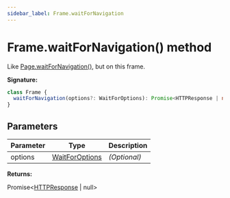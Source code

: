 ```yaml
---
sidebar_label: Frame.waitForNavigation
---
```


# Frame.waitForNavigation() method

Like [Page.waitForNavigation()](./puppeteer.page.waitfornavigation.md), but on this frame.

**Signature:**

```typescript
class Frame {
  waitForNavigation(options?: WaitForOptions): Promise<HTTPResponse | null>;
}
```

## Parameters

| Parameter | Type                                            | Description       |
| --------- | ----------------------------------------------- | ----------------- |
| options   | [WaitForOptions](./puppeteer.waitforoptions.md) | <i>(Optional)</i> |

**Returns:**

Promise&lt;[HTTPResponse](./puppeteer.httpresponse.md) \| null&gt;
